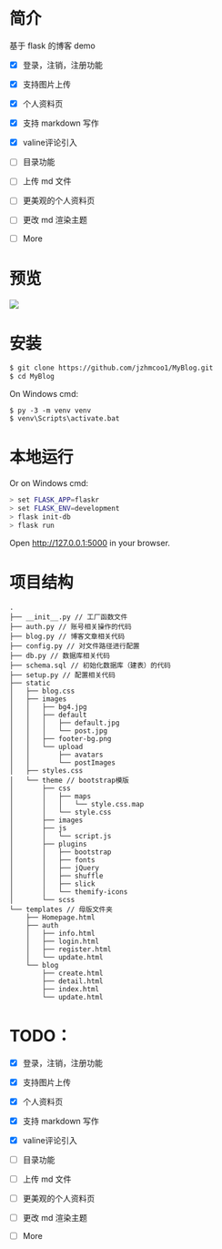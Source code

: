 # 简介

基于 flask 的博客 demo

- [x] 登录，注销，注册功能
- [x] 支持图片上传
- [x] 个人资料页
- [x] 支持 markdown 写作
- [x] valine评论引入
- [ ] 目录功能
- [ ] 上传 md 文件
- [ ] 更美观的个人资料页
- [ ] 更改 md 渲染主题
- [ ] More



# 预览
![](https://gitee.com/jzhmcoo1/jzhmcoo1picrepo/raw/master/img/blogoverview.jpg)

# 安装

```bash
$ git clone https://github.com/jzhmcoo1/MyBlog.git
$ cd MyBlog
```

On Windows cmd:

```
$ py -3 -m venv venv
$ venv\Scripts\activate.bat
```



# 本地运行


Or on Windows cmd:

```bash
> set FLASK_APP=flaskr
> set FLASK_ENV=development
> flask init-db
> flask run
```

 Open http://127.0.0.1:5000 in your browser.

# 项目结构

```text
.
├── __init__.py // 工厂函数文件
├── auth.py // 账号相关操作的代码
├── blog.py // 博客文章相关代码
├── config.py // 对文件路径进行配置
├── db.py // 数据库相关代码
├── schema.sql // 初始化数据库（建表）的代码
├── setup.py // 配置相关代码
├── static 
│   ├── blog.css
│   ├── images
│   │   ├── bg4.jpg
│   │   ├── default
│   │   │   ├── default.jpg
│   │   │   └── post.jpg
│   │   ├── footer-bg.png
│   │   └── upload
│   │       ├── avatars
│   │       └── postImages
│   ├── styles.css
│   └── theme // bootstrap模版
│       ├── css
│       │   ├── maps
│       │   │   └── style.css.map
│       │   └── style.css
│       ├── images
│       ├── js
│       │   └── script.js
│       ├── plugins
│       │   ├── bootstrap
│       │   ├── fonts
│       │   ├── jQuery
│       │   ├── shuffle
│       │   ├── slick
│       │   └── themify-icons
│       └── scss
└── templates // 母版文件夹
    ├── Homepage.html
    ├── auth
    │   ├── info.html
    │   ├── login.html
    │   ├── register.html
    │   └── update.html
    └── blog
        ├── create.html
        ├── detail.html
        ├── index.html
        └── update.html
```

# TODO：

- [x] 登录，注销，注册功能
- [x] 支持图片上传
- [x] 个人资料页
- [x] 支持 markdown 写作
- [x] valine评论引入
- [ ] 目录功能
- [ ] 上传 md 文件
- [ ] 更美观的个人资料页
- [ ] 更改 md 渲染主题
- [ ] More



